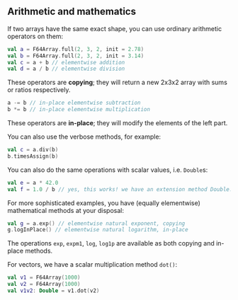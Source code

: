 ## Arithmetic and mathematics
If two arrays have the same exact shape, you can use ordinary  arithmetic operators on them:
```kotlin
val a = F64Array.full(2, 3, 2, init = 2.78)
val b = F64Array.full(2, 3, 2, init = 3.14)
val c = a + b // elementwise addition
val d = a / b // elementwise division
```

These operators are **copying**; they will return a new 2x3x2 array with sums or ratios
respectively.

```kotlin
a -= b // in-place elementwise subtraction
b *= b // in-place elementwise multiplication
```

These operators are **in-place**; they will modify the elements of the left part.

You can also use the verbose methods, for example:

```kotlin
val c = a.div(b)
b.timesAssign(b)
```

You can also do the same operations with scalar values, i.e. `Double`s:

```kotlin
val e = a * 42.0
val f = 1.0 / b // yes, this works! we have an extension method Double.div(F64Array)!
```

For more sophisticated examples, you have (equally elementwise) mathematical methods
at your disposal:

```kotlin
val g = a.exp() // elementwise natural exponent, copying
g.logInPlace() // elementwise natural logarithm, in-place
```

The operations `exp`, `expm1`, `log`, `log1p` are available as both copying
and in-place methods.

For vectors, we have a scalar multiplication method `dot()`:

```kotlin
val v1 = F64Array(1000)
val v2 = F64Array(1000)
val v1v2: Double = v1.dot(v2)
```

